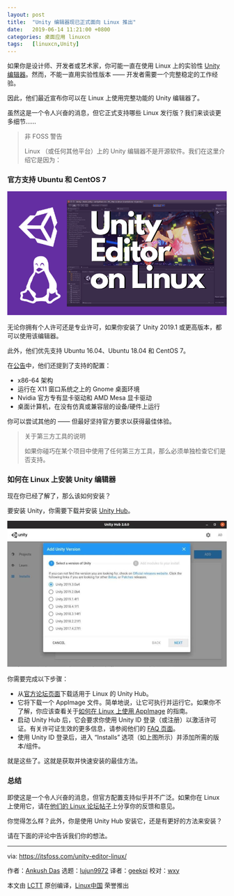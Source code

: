```yaml
---
layout: post
title:	"Unity 编辑器现已正式面向 Linux 推出"
date:	2019-06-14 11:21:00 +0800 
categories:	桌面应用 linuxcn 
tags:	[linuxcn,Unity]
---
```



如果你是设计师、开发者或艺术家，你可能一直在使用 Linux 上的实验性 [Unity 编辑器](https://unity3d.com/unity/editor)。然而，不能一直用实验性版本 —— 开发者需要一个完整稳定的工作经验。


因此，他们最近宣布你可以在 Linux 上使用完整功能的 Unity 编辑器了。


虽然这是一个令人兴奋的消息，但它正式支持哪些 Linux 发行版？我们来谈谈更多细节……



> 
> 非 FOSS 警告
> 
> 
> Linux （或任何其他平台）上的 Unity 编辑器不是开源软件。我们在这里介绍它是因为：
> 
> 
> 


### 官方支持 Ubuntu 和 CentOS 7


![](/Asserts/Images/album/201906/14/112102oo7l7rjstuvisnus.png)


无论你拥有个人许可还是专业许可，如果你安装了 Unity 2019.1 或更高版本，都可以使用该编辑器。


此外，他们优先支持 Ubuntu 16.04、Ubuntu 18.04 和 CentOS 7。


在[公告](https://blogs.unity3d.com/2019/05/30/announcing-the-unity-editor-for-linux/)中，他们还提到了支持的配置：


* x86-64 架构
* 运行在 X11 窗口系统之上的 Gnome 桌面环境
* Nvidia 官方专有显卡驱动和 AMD Mesa 显卡驱动
* 桌面计算机，在没有仿真或兼容层的设备/硬件上运行


你可以尝试其他的 —— 但最好坚持官方要求以获得最佳体验。



> 
> 关于第三方工具的说明
> 
> 
> 如果你碰巧在某个项目中使用了任何第三方工具，那么必须单独检查它们是否支持。
> 
> 
> 


### 如何在 Linux 上安装 Unity 编辑器


现在你已经了解了，那么该如何安装？


要安装 Unity，你需要下载并安装 [Unity Hub](https://forum.unity.com/threads/unity-hub-v-1-6-0-is-now-available.640792/)。


![Unity Hub](/Asserts/Images/album/201906/14/112104hdua83vdxkjwutzv.jpg)


你需要完成以下步骤：


* 从[官方论坛页面](https://forum.unity.com/threads/unity-hub-v-1-6-0-is-now-available.640792/)下载适用于 Linux 的 Unity Hub。
* 它将下载一个 AppImage 文件。简单地说，让它可执行并运行它。如果你不了解，你应该查看关于[如何在 Linux 上使用 AppImage](https://itsfoss.com/use-appimage-linux/) 的指南。
* 启动 Unity Hub 后，它会要求你使用 Unity ID 登录（或注册）以激活许可证。有关许可证生效的更多信息，请参阅他们的 [FAQ 页面](https://support.unity3d.com/hc/en-us/categories/201268913-Licenses)。
* 使用 Unity ID 登录后，进入 “Installs” 选项（如上图所示）并添加所需的版本/组件。


就是这些了。这就是获取并快速安装的最佳方法。


### 总结


即使这是一个令人兴奋的消息，但官方配置支持似乎并不广泛。如果你在 Linux 上使用它，请在[他们的 Linux 论坛帖子](https://forum.unity.com/forums/linux-editor.93/)上分享你的反馈和意见。


你觉得怎么样？此外，你是使用 Unity Hub 安装它，还是有更好的方法来安装？


请在下面的评论中告诉我们你的想法。




---


via: <https://itsfoss.com/unity-editor-linux/>


作者：[Ankush Das](https://itsfoss.com/author/ankush/) 选题：[lujun9972](https://github.com/lujun9972) 译者：[geekpi](https://github.com/geekpi) 校对：[wxy](https://github.com/wxy)


本文由 [LCTT](https://github.com/LCTT/TranslateProject) 原创编译，[Linux中国](https://linux.cn/) 荣誉推出
